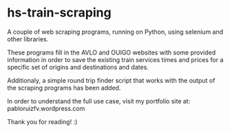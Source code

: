 # hs-train-scraping

A couple of web scraping programs, running on Python, using selenium and other libraries.

These programs fill in the AVLO and OUIGO websites with some provided information in order to save the existing train services times and prices for a specific set of origins and destinations and dates.

Additionaly, a simple round trip finder script that works with the output of the scraping programs has been added.

In order to understand the full use case, visit my portfolio site at: pabloruizfv.wordpress.com

Thank you for reading! :)
